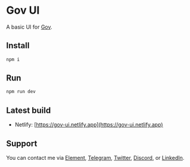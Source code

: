 # Gov UI

A basic UI for [Gov](https://github.com/w3hc/gov).

## Install

```sh
npm i
```

## Run

```sh
npm run dev
```

## Latest build

- Netlify: [https://gov-ui.netlify.app](https://gov-ui.netlify.app)

## Support

You can contact me via [Element](https://matrix.to/#/@julienbrg:matrix.org), [Telegram](https://t.me/julienbrg), [Twitter](https://twitter.com/julienbrg), [Discord](https://discord.gg/bHKJV3NWUQ), or [LinkedIn](https://www.linkedin.com/in/julienberanger/).
